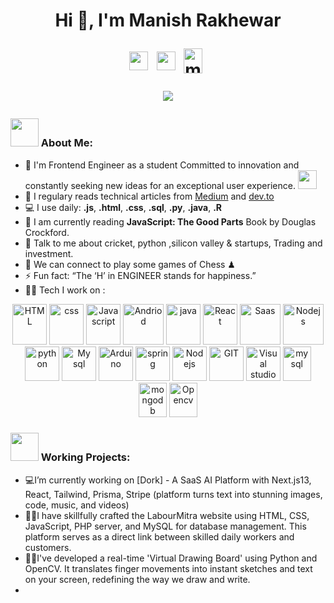 <h1 align="center">Hi 👋, I'm Manish Rakhewar
<p align="center">

<a href="https://twitter.com/rakhewar_manish" target="blank"><img align="center" src="https://www.vectorlogo.zone/logos/twitter/twitter-official.svg" alt="rakhewar_manish" height="30" width="30" /></a>&nbsp;
<a href="https://www.linkedin.com/in/manish-rakhewar-8977a7212/" target="blank"><img align="center" src="https://www.vectorlogo.zone/logos/linkedin/linkedin-icon.svg" alt="manish-rakhewar" height="30" width="30" /></a>&nbsp;
<a href="https://discord.com/channels/@me" target="blank"><img align="center" src="https://www.vectorlogo.zone/logos/discord/discord-tile.svg" alt="manish5463" height="40" width="30" /></a>&nbsp;
</p>

![](https://camo.githubusercontent.com/992babdffd8c74a1502de375fbdf7e4d54773242/68747470733a2f2f6d656469612e67697068792e636f6d2f6d656469612f53576f536b4e36447854737a71494b4571762f67697068792e676966)

### <img src="https://github.com/TheDudeThatCode/TheDudeThatCode/blob/master/Assets/Developer.gif" width="45" /> About Me:
- 🏦 I'm Frontend Engineer as a student Committed to innovation and constantly seeking new ideas for an exceptional user experience.
      <img src="https://media.giphy.com/media/WUlplcMpOCEmTGBtBW/giphy.gif" width="30">
- 📝 I regulary reads technical articles from [Medium](https://medium.com/) and [dev.to](https://dev.to/)
- 💻 I use daily: **.js**, **.html**, **.css**, **.sql**, **.py**, **.java**, **.R**
- 📖 I am currently reading **JavaScript: The Good Parts** Book by Douglas Crockford.
- 💬 Talk to me about cricket, python ,silicon valley & startups, Trading and investment.
- 👯 We can connect to play some games of Chess ♟
- ⚡ Fun fact: “The ‘H’ in ENGINEER stands for happiness.”
- 🧑‍💻 Tech I work on :

<p align="center">
      <img src="https://www.vectorlogo.zone/logos/w3_html5/w3_html5-icon.svg" alt="HTML" width="55" height="65"/> 
      <img src="https://www.vectorlogo.zone/logos/w3_css/w3_css-icon.svg" alt="css" width="55" height="65"/> 
      <img src="https://www.vectorlogo.zone/logos/javascript/javascript-icon.svg" alt="Javascript" width="55" height="65"/> 
      <img src="https://www.vectorlogo.zone/logos/android/android-icon.svg" alt="Andriod" width="65" height="65"/> 
      <img src="https://www.vectorlogo.zone/logos/java/java-icon.svg" alt="java" width="55" height="65"/> 
      <img src="https://www.vectorlogo.zone/logos/reactjs/reactjs-icon.svg" alt="React" width="55" height="65"/> 
      <img src="https://www.vectorlogo.zone/logos/sass-lang/sass-lang-icon.svg" alt="Saas" width="65" height="65"/>
      <img src="https://www.vectorlogo.zone/logos/nodejs/nodejs-horizontal.svg" alt="Nodejs" width="65" height="65"/>
      <img src="https://www.vectorlogo.zone/logos/python/python-icon.svg" alt="python" width="55" height="55"/>
      <img src="https://www.vectorlogo.zone/logos/mysql/mysql-ar21.svg" alt="My sql" width="55" height="55"/>
      <img src="https://www.vectorlogo.zone/logos/arduino/arduino-icon.svg" alt="Arduino" width="55" height="55"/>
      <img src="https://www.vectorlogo.zone/logos/springio/springio-icon.svg" alt="spring" width="55" height="55"/>
      <img src="https://www.vectorlogo.zone/logos/nodejs/nodejs-icon.svg" alt="Nodejs" width="55" height="55"/>
      <img src="https://www.vectorlogo.zone/logos/git-scm/git-scm-icon.svg" alt="GIT" width="55" height="55"/> 
      <img src="https://www.vectorlogo.zone/logos/visualstudio_code/visualstudio_code-icon.svg" alt="Visual studio code" width="55" height="55"/> 
      <img src="https://www.vectorlogo.zone/logos/mysql/mysql-icon.svg" alt="mysql" width="45" height="55"/>
      <img src="https://www.vectorlogo.zone/logos/mongodb/mongodb-icon.svg" alt="mongodb" width="45" height="55"/>
      <img src="https://www.vectorlogo.zone/logos/opencv/opencv-icon.svg" alt="Opencv" width="45" height="55"/>

</p>
<h3> <img src="https://github.com/TheDudeThatCode/TheDudeThatCode/blob/master/Assets/Developer.gif" width="45" /> Working Projects:</h3>

  - 💻I’m currently working on [Dork] - A SaaS AI Platform with Next.js13, React, Tailwind, Prisma, Stripe (platform turns text into stunning images, code, music, and videos)
  -  👨‍💻I have skillfully crafted the LabourMitra website using HTML, CSS, JavaScript, PHP server, and MySQL for database management. This platform serves as a direct link between skilled daily workers and customers.
  - ✍🏻I've developed a real-time 'Virtual Drawing Board' using Python and OpenCV. It translates finger movements into instant sketches and text on your screen, redefining the way we draw and write.
  - 



